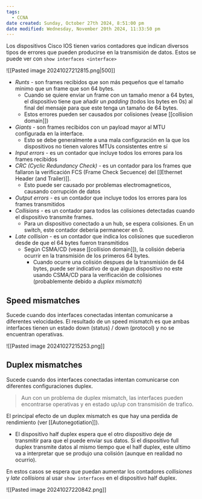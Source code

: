 ```yaml
---
tags:
  - CCNA
date created: Sunday, October 27th 2024, 8:51:00 pm
date modified: Wednesday, November 20th 2024, 11:33:50 pm
---
```

Los dispositivos Cisco IOS tienen varios contadores que indican diversos tipos de errores que pueden producirse en la transmisión de datos. Estos se puede ver con `show interfaces <interface>`

![[Pasted image 20241027212815.png|500]]
- _Runts_ - son frames recibidos que son más pequeños que el tamaño minimo que un frame que son 64 bytes.
	- Cuando se quiere enviar un frame con un tamaño menor a 64 bytes, el dispositivo tiene que añadir un _padding_ (todos los bytes en 0s) al final del mensaje para que este tenga un tamaño de 64 bytes. 
	- Estos errores pueden ser causados por colisiones (vease [[collision domain]])
- _Giants_ - son frames recibidos con un payload mayor al MTU configurada en la interface. 
	- Esto se debe generalmente a una mala configuración en la que los dispositivos no tienen valores MTUs consistentes entre sí
- _Input errors_ - es un contador que incluye todos los errores para los frames recibidos 
- _CRC (Cyclic Redundancy Check)_ - es un contador para los frames que fallaron la verificación FCS (Frame Check Secuence) del [[Ethernet Header (and Trailer)]]. 
	- Esto puede ser causado por problemas electromagneticos, causando corrupción de datos 
- _Output errors_ - es un contador que incluye todos los errores para los frames transmitidos 
- _Collisions_ - es un contador para todos las colisiones detectadas cuando el dispositivo transmite frames. 
	- Para un dispositivo conectado a un hub, se espera colisiones. En un switch, este contador deberia permanecer en 0. 
- _Late collision_ - es un contador que indica los colisiones que sucedieron desde de que el 64 bytes fueron transmitidos 
	- Según CSMA/CD (vease [[collision domain]]), la colisión deberia ocurrir en la transmisión de los primeros 64 bytes. 
		- Cuando ocurre una colisión despues de la transmisión de 64 bytes, puede ser indicativo de que algun dispositivo no este usando CSMA/CD para la verificación de colisiones (probablemente debido a _duplex mismatch_)


## Speed mismatches 
Sucede cuando dos interfaces conectadas intentan comunicarse a diferentes velocidades. El resultado de un speed mismatch es que ambas interfaces tienen un estado down (status) / down (protocol) y no se encuentran operativas.  

![[Pasted image 20241027215253.png]]

## Duplex mismatches 
Sucede cuando dos interfaces conectadas intentan comunicarse con diferentes configuraciones duplex. 
> Aun con un problema de duplex mismatch, las interfaces pueden encontrarse operativas y en estado up/up con transmisión de trafico. 

El principal efecto de un duplex mismatch es que hay una perdida de rendimiento (ver [[Autonegotiation]]). 
- El dispositivo half duplex espera que el otro dispositivo deje de transmitir para que el puede enviar sus datos. Si el dispositivo full duplex transmite datos al mismo tiempo que el half duplex, este ultimo va a interpretar que se produjo una colisión (aunque en realidad no ocurrio).

En estos casos se espera que puedan aumentar los contadores _collisiones_ y _late collisions_ al usar `show interfaces` en el dispositivo half duplex. 

![[Pasted image 20241027220842.png]]


